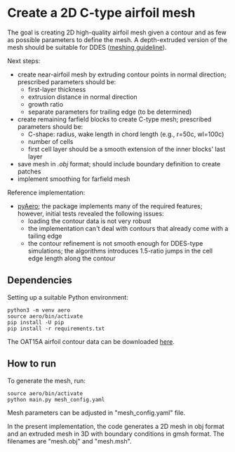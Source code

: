 # Create a 2D C-type airfoil mesh

The goal is creating 2D high-quality airfoil mesh given a contour and as few as possible parameters to define the mesh. A depth-extruded version of the mesh should be suitable for DDES ([meshing guideline](https://www.aiaa-dpw.org/ref/gridding_guidelines_v3_07012024.pdf)).

Next steps:
- create near-airfoil mesh by extruding contour points in normal direction; prescribed parameters should be:
  - first-layer thickness
  - extrusion distance in normal direction
  - growth ratio
  - separate parameters for trailing edge (to be determined)
- create remaining farfield blocks to create C-type mesh; prescribed parameters should be:
  - C-shape: radius, wake length in chord length (e.g., r=50c, wl=100c)
  - number of cells
  - first cell layer should be a smooth extension of the inner blocks' last layer 
- save mesh in *.obj* format; should include boundary definition to create patches
- implement smoothing for farfield mesh

Reference implementation:
- [pyAero](https://github.com/chiefenne/PyAero); the package implements many of the required features; however, initial tests revealed the following issues:
  - loading the contour data is not very robust
  - the implementation can't deal with contours that already come with a tailing edge
  - the contour refinement is not smooth enough for DDES-type simulations; the algorithms introduces 1.5-ratio jumps in the cell edge length along the contour

## Dependencies

Setting up a suitable Python environment:
```
python3 -m venv aero
source aero/bin/activate
pip install -U pip
pip install -r requirements.txt
```
The OAT15A airfoil contour data can be downloaded [here](https://aiaa-dpw.larc.nasa.gov/geometry.html).

## How to run

To generate the mesh, run:
```
source aero/bin/activate
python main.py mesh_config.yaml

```
Mesh parameters can be adjusted in "mesh_config.yaml" file.

In the present implementation, the code generates a 2D mesh in obj format and an extruded mesh in 3D with boundary conditions in gmsh format.
The filenames are "mesh.obj" and "mesh.msh". 
